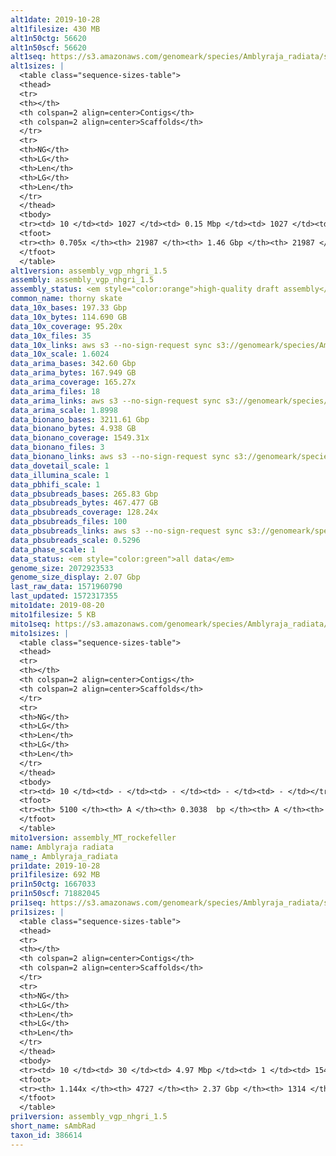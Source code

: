 ```yaml
---
alt1date: 2019-10-28
alt1filesize: 430 MB
alt1n50ctg: 56620
alt1n50scf: 56620
alt1seq: https://s3.amazonaws.com/genomeark/species/Amblyraja_radiata/sAmbRad1/assembly_vgp_nhgri_1.5/sAmbRad1.alt.asm.20191028.fasta.gz
alt1sizes: |
  <table class="sequence-sizes-table">
  <thead>
  <tr>
  <th></th>
  <th colspan=2 align=center>Contigs</th>
  <th colspan=2 align=center>Scaffolds</th>
  </tr>
  <tr>
  <th>NG</th>
  <th>LG</th>
  <th>Len</th>
  <th>LG</th>
  <th>Len</th>
  </tr>
  </thead>
  <tbody>
  <tr><td> 10 </td><td> 1027 </td><td> 0.15 Mbp </td><td> 1027 </td><td> 0.15 Mbp </td></tr>  <tr><td> 20 </td><td> 2698 </td><td> 0.11 Mbp </td><td> 2698 </td><td> 0.11 Mbp </td></tr>  <tr><td> 30 </td><td> 4902 </td><td> 83.52 Kbp </td><td> 4902 </td><td> 83.52 Kbp </td></tr>  <tr><td> 40 </td><td> 7649 </td><td> 68.58 Kbp </td><td> 7649 </td><td> 68.58 Kbp </td></tr>  <tr style="background-color:#cccccc;"><td> 50 </td><td> 10976 </td><td> 56.62 Kbp </td><td> 10976 </td><td> 56.62 Kbp </td></tr>  <tr><td> 60 </td><td> 15091 </td><td> 44.14 Kbp </td><td> 15091 </td><td> 44.14 Kbp </td></tr>  <tr><td> 70 </td><td> 21251 </td><td> 19.44 Kbp </td><td> 21251 </td><td> 19.44 Kbp </td></tr>  <tr><td> 80 </td><td> - </td><td> - </td><td> - </td><td> - </td></tr>  <tr><td> 90 </td><td> - </td><td> - </td><td> - </td><td> - </td></tr>  <tr><td> 100 </td><td> - </td><td> - </td><td> - </td><td> - </td></tr>  </tbody>
  <tfoot>
  <tr><th> 0.705x </th><th> 21987 </th><th> 1.46 Gbp </th><th> 21987 </th><th> 1.46 Gbp </th></tr>
  </tfoot>
  </table>
alt1version: assembly_vgp_nhgri_1.5
assembly: assembly_vgp_nhgri_1.5
assembly_status: <em style="color:orange">high-quality draft assembly</em>
common_name: thorny skate
data_10x_bases: 197.33 Gbp
data_10x_bytes: 114.690 GB
data_10x_coverage: 95.20x
data_10x_files: 35
data_10x_links: aws s3 --no-sign-request sync s3://genomeark/species/Amblyraja_radiata/sAmbRad1/genomic_data/10x/ .<br>
data_10x_scale: 1.6024
data_arima_bases: 342.60 Gbp
data_arima_bytes: 167.949 GB
data_arima_coverage: 165.27x
data_arima_files: 18
data_arima_links: aws s3 --no-sign-request sync s3://genomeark/species/Amblyraja_radiata/sAmbRad1/genomic_data/arima/ .<br>
data_arima_scale: 1.8998
data_bionano_bases: 3211.61 Gbp
data_bionano_bytes: 4.938 GB
data_bionano_coverage: 1549.31x
data_bionano_files: 3
data_bionano_links: aws s3 --no-sign-request sync s3://genomeark/species/Amblyraja_radiata/sAmbRad1/genomic_data/bionano/ .<br>
data_dovetail_scale: 1
data_illumina_scale: 1
data_pbhifi_scale: 1
data_pbsubreads_bases: 265.83 Gbp
data_pbsubreads_bytes: 467.477 GB
data_pbsubreads_coverage: 128.24x
data_pbsubreads_files: 100
data_pbsubreads_links: aws s3 --no-sign-request sync s3://genomeark/species/Amblyraja_radiata/sAmbRad1/genomic_data/pacbio/ . --exclude "*ccs.bam*"<br>
data_pbsubreads_scale: 0.5296
data_phase_scale: 1
data_status: <em style="color:green">all data</em>
genome_size: 2072923533
genome_size_display: 2.07 Gbp
last_raw_data: 1571960790
last_updated: 1572317355
mito1date: 2019-08-20
mito1filesize: 5 KB
mito1seq: https://s3.amazonaws.com/genomeark/species/Amblyraja_radiata/sAmbRad1/assembly_MT_rockefeller/sAmbRad1.MT.20190820.fasta.gz
mito1sizes: |
  <table class="sequence-sizes-table">
  <thead>
  <tr>
  <th></th>
  <th colspan=2 align=center>Contigs</th>
  <th colspan=2 align=center>Scaffolds</th>
  </tr>
  <tr>
  <th>NG</th>
  <th>LG</th>
  <th>Len</th>
  <th>LG</th>
  <th>Len</th>
  </tr>
  </thead>
  <tbody>
  <tr><td> 10 </td><td> - </td><td> - </td><td> - </td><td> - </td></tr>  <tr><td> 20 </td><td> - </td><td> - </td><td> - </td><td> - </td></tr>  <tr><td> 30 </td><td> - </td><td> - </td><td> - </td><td> - </td></tr>  <tr><td> 40 </td><td> - </td><td> - </td><td> - </td><td> - </td></tr>  <tr style="background-color:#cccccc;"><td> 50 </td><td> - </td><td style="background-color:#ff8888;"> - </td><td> - </td><td style="background-color:#ff8888;"> - </td></tr>  <tr><td> 60 </td><td> - </td><td> - </td><td> - </td><td> - </td></tr>  <tr><td> 70 </td><td> - </td><td> - </td><td> - </td><td> - </td></tr>  <tr><td> 80 </td><td> - </td><td> - </td><td> - </td><td> - </td></tr>  <tr><td> 90 </td><td> - </td><td> - </td><td> - </td><td> - </td></tr>  <tr><td> 100 </td><td> - </td><td> - </td><td> - </td><td> - </td></tr>  </tbody>
  <tfoot>
  <tr><th> 5100 </th><th> A </th><th> 0.3038  bp </th><th> A </th><th> 0.3038  bp </th></tr>
  </tfoot>
  </table>
mito1version: assembly_MT_rockefeller
name: Amblyraja radiata
name_: Amblyraja_radiata
pri1date: 2019-10-28
pri1filesize: 692 MB
pri1n50ctg: 1667033
pri1n50scf: 71882045
pri1seq: https://s3.amazonaws.com/genomeark/species/Amblyraja_radiata/sAmbRad1/assembly_vgp_nhgri_1.5/sAmbRad1.pri.asm.20191028.fasta.gz
pri1sizes: |
  <table class="sequence-sizes-table">
  <thead>
  <tr>
  <th></th>
  <th colspan=2 align=center>Contigs</th>
  <th colspan=2 align=center>Scaffolds</th>
  </tr>
  <tr>
  <th>NG</th>
  <th>LG</th>
  <th>Len</th>
  <th>LG</th>
  <th>Len</th>
  </tr>
  </thead>
  <tbody>
  <tr><td> 10 </td><td> 30 </td><td> 4.97 Mbp </td><td> 1 </td><td> 154.18 Mbp </td></tr>  <tr><td> 20 </td><td> 79 </td><td> 3.49 Mbp </td><td> 2 </td><td> 152.43 Mbp </td></tr>  <tr><td> 30 </td><td> 148 </td><td> 2.63 Mbp </td><td> 3 </td><td> 134.34 Mbp </td></tr>  <tr><td> 40 </td><td> 236 </td><td> 2.13 Mbp </td><td> 5 </td><td> 110.11 Mbp </td></tr>  <tr style="background-color:#cccccc;"><td> 50 </td><td> 346 </td><td style="background-color:#88ff88;"> 1.67 Mbp </td><td> 8 </td><td style="background-color:#88ff88;"> 71.88 Mbp </td></tr>  <tr><td> 60 </td><td> 483 </td><td> 1.36 Mbp </td><td> 11 </td><td> 60.50 Mbp </td></tr>  <tr><td> 70 </td><td> 657 </td><td> 1.03 Mbp </td><td> 14 </td><td> 54.00 Mbp </td></tr>  <tr><td> 80 </td><td> 894 </td><td> 0.75 Mbp </td><td> 18 </td><td> 47.93 Mbp </td></tr>  <tr><td> 90 </td><td> 1233 </td><td> 0.50 Mbp </td><td> 23 </td><td> 39.10 Mbp </td></tr>  <tr><td> 100 </td><td> 1785 </td><td> 0.28 Mbp </td><td> 29 </td><td> 35.00 Mbp </td></tr>  </tbody>
  <tfoot>
  <tr><th> 1.144x </th><th> 4727 </th><th> 2.37 Gbp </th><th> 1314 </th><th> 3.48 Gbp </th></tr>
  </tfoot>
  </table>
pri1version: assembly_vgp_nhgri_1.5
short_name: sAmbRad
taxon_id: 386614
---
```

